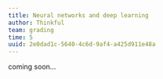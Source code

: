 ```yaml
---
title: Neural networks and deep learning
author: Thinkful
team: grading
time: 5
uuid: 2e0dad1c-5640-4c6d-9af4-a425d911e48a
---
```


coming soon...
